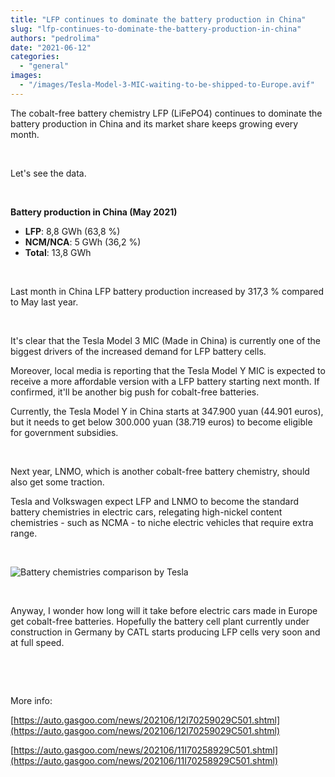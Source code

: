 ```yaml
---
title: "LFP continues to dominate the battery production in China"
slug: "lfp-continues-to-dominate-the-battery-production-in-china"
authors: "pedrolima"
date: "2021-06-12"
categories: 
  - "general"
images: 
  - "/images/Tesla-Model-3-MIC-waiting-to-be-shipped-to-Europe.avif"
---
```


The cobalt-free battery chemistry LFP (LiFePO4) continues to dominate the battery production in China and its market share keeps growing every month.

 

Let's see the data.

 

**Battery production in China (May 2021)**

- **LFP**: 8,8 GWh (63,8 %)
- **NCM/NCA**: 5 GWh (36,2 %)
- **Total**: 13,8 GWh

 

Last month in China LFP battery production increased by 317,3 % compared to May last year.

 

It's clear that the Tesla Model 3 MIC (Made in China) is currently one of the biggest drivers of the increased demand for LFP battery cells.

Moreover, local media is reporting that the Tesla Model Y MIC is expected to receive a more affordable version with a LFP battery starting next month. If confirmed, it'll be another big push for cobalt-free batteries.

Currently, the Tesla Model Y in China starts at 347.900 yuan (44.901 euros), but it needs to get below 300.000 yuan (38.719 euros) to become eligible for government subsidies.

 

Next year, LNMO, which is another cobalt-free battery chemistry, should also get some traction.

Tesla and Volkswagen expect LFP and LNMO to become the standard battery chemistries in electric cars, relegating high-nickel content chemistries - such as NCMA - to niche electric vehicles that require extra range.

 

![Battery chemistries comparison by Tesla](images/Battery-chemistries-comparison-by-Tesla.avif)

 

Anyway, I wonder how long will it take before electric cars made in Europe get cobalt-free batteries. Hopefully the battery cell plant currently under construction in Germany by CATL starts producing LFP cells very soon and at full speed.

 

 

More info:

[https://auto.gasgoo.com/news/202106/12I70259029C501.shtml](https://auto.gasgoo.com/news/202106/12I70259029C501.shtml)

[https://auto.gasgoo.com/news/202106/11I70258929C501.shtml](https://auto.gasgoo.com/news/202106/11I70258929C501.shtml)

